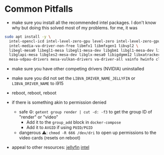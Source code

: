 # Common Pitfalls
- make sure you install all the recommended intel packages. I don't know why but doing this solved most of my problems. for me, it was
```sh
sudo apt install -y \
  intel-opencl-icd intel-level-zero-gpu level-zero intel-level-zero-gpu-raytracing \
  intel-media-va-driver-non-free libmfx1 libmfxgen1 libvpl2 \
  libegl-mesa0 libegl1-mesa libegl1-mesa-dev libgbm1 libgl1-mesa-dev libgl1-mesa-dri \
  libglapi-mesa libgles2-mesa-dev libglx-mesa0 libigdgmm12 libxatracker2 mesa-va-drivers \
  mesa-vdpau-drivers mesa-vulkan-drivers va-driver-all vainfo hwinfo clinfo 
```
- make sure you have other competing drivers (NVIDIA) uninstalled
- make sure you did not set the `LIBVA_DRIVER_NAME_JELLYFIN` or `LIBVA_DRIVER_NAME` to i915
- reboot, reboot, reboot
- if there is something akin to permission denied
  - safe ☮️: `getent group render | cut -d: -f3` to get the group ID of "render" or "video"
    - Add it to the `group_add` block in `docker-compose`
    - Add it to `AVGID` if using `PUID/PGID`
  - dangerous ⚠️: `chmod -R 666 /dev/dri` to open up permissions to the video cards (resets on reboot)

- appeal to other resources: [jellyfin](https://jellyfin.org/docs/general/administration/hardware-acceleration/intel) [intel](https://dgpu-docs.intel.com/driver/client/overview.html)